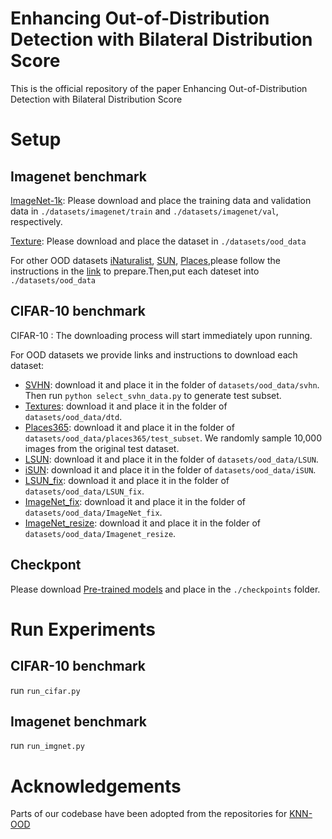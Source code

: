 # Enhancing Out-of-Distribution Detection with Bilateral Distribution Score

This is the official repository of  the paper Enhancing Out-of-Distribution Detection with Bilateral Distribution Score

# Setup

## Imagenet benchmark

[ImageNet-1k](http://www.image-net.org/challenges/LSVRC/2012/index): Please download and place the training data and validation data in
`./datasets/imagenet/train` and  `./datasets/imagenet/val`, respectively.

[Texture](https://www.robots.ox.ac.uk/~vgg/data/dtd/): Please download and place the dataset in `./datasets/ood_data`

For other OOD datasets 
[iNaturalist](https://arxiv.org/pdf/1707.06642.pdf), 
[SUN](https://vision.princeton.edu/projects/2010/SUN/paper.pdf), 
[Places](http://places2.csail.mit.edu/PAMI_places.pdf),please follow the instructions in the [link](https://github.com/deeplearning-wisc/knn-ood) to prepare.Then,put each dateset into `./datasets/ood_data` 

## CIFAR-10 benchmark

CIFAR-10 : The downloading process will start immediately upon running.

For OOD datasets we provide links and instructions to download each dataset:

* [SVHN](http://ufldl.stanford.edu/housenumbers/test_32x32.mat): download it and place it in the folder of `datasets/ood_data/svhn`. Then run `python select_svhn_data.py` to generate test subset.
* [Textures](https://www.robots.ox.ac.uk/~vgg/data/dtd/download/dtd-r1.0.1.tar.gz): download it and place it in the folder of `datasets/ood_data/dtd`.
* [Places365](http://data.csail.mit.edu/places/places365/test_256.tar): download it and place it in the folder of `datasets/ood_data/places365/test_subset`. We randomly sample 10,000 images from the original test dataset. 
* [LSUN](https://www.dropbox.com/s/fhtsw1m3qxlwj6h/LSUN.tar.gz): download it and place it in the folder of `datasets/ood_data/LSUN`.
* [iSUN](https://www.dropbox.com/s/ssz7qxfqae0cca5/iSUN.tar.gz): download it and place it in the folder of `datasets/ood_data/iSUN`.
* [LSUN_fix](https://drive.google.com/file/d/1KVWj9xpHfVwGcErH5huVujk9snhEGOxE/view?usp=sharing): download it and place it in the folder of `datasets/ood_data/LSUN_fix`.
* [ImageNet_fix](https://drive.google.com/file/d/1sO_-noq10mmziB1ECDyNhD5T4u5otyKA/view?usp=sharing): download it and place it in the folder of `datasets/ood_data/ImageNet_fix`.
* [ImageNet_resize](https://www.dropbox.com/s/kp3my3412u5k9rl/Imagenet_resize.tar.gz): download it and place it in the folder of `datasets/ood_data/Imagenet_resize`.
 
## Checkpont

Please download [Pre-trained models](https://drive.google.com/file/d/1wku0D4bfhPXMPGmMtO8NUpepWikHyvsY/view?usp=drive_link) and place in the `./checkpoints` folder.

# Run Experiments

## CIFAR-10 benchmark
run `run_cifar.py`

## Imagenet benchmark
run `run_imgnet.py`

# Acknowledgements
Parts of our codebase have been adopted from the repositories for [KNN-OOD](https://github.com/deeplearning-wisc/knn-ood)
